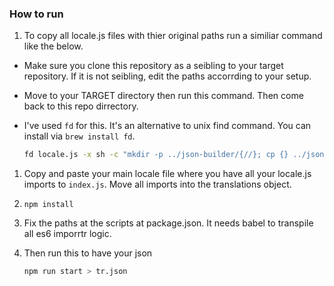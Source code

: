### How to run 

1. To copy all locale.js files with thier original paths run a similiar command like the below.
  - Make sure you clone this repository as a seibling to your target repository. If it is not seibling, edit the paths accorrding to your setup.
  - Move to your TARGET directory then run this command. Then come back to this repo dirrectory.
  - I've used `fd` for this. It's an alternative to unix find command. You can install via `brew install fd`. 

    ```sh
    fd locale.js -x sh -c "mkdir -p ../json-builder/{//}; cp {} ../json-builder/{}"
    ```

1. Copy and paste your main locale file where you have all your locale.js imports to `index.js`. Move all imports into the translations object.

1. `npm install`
1. Fix the paths at the scripts at package.json. It needs babel to transpile all es6 imporrtr logic.
1. Then run this to have your json

    ```sh
    npm run start > tr.json
    ```
